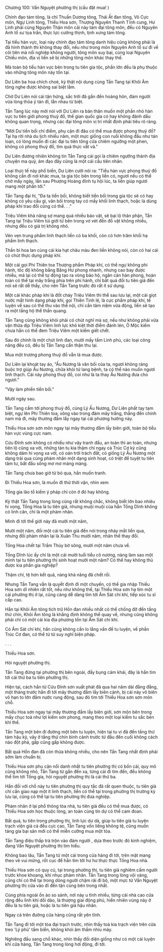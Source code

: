 




Chương 100: Vấn Nguyệt phường thị (cầu đặt mua! )


Chính đạo tám tông, là chỉ Thuần Dương tông, Thái Ất đan tông, Vô Cực môn, Ngự Linh tông, Thiếu Hoa sơn, Thượng Nguyên Thanh Tĩnh cung, Hư Linh phái cùng Nguyên Thận môn cái này tám đại tông môn, đều có Nguyên Anh tổ sư tọa trấn, thực lực cường thịnh, tịnh xưng tám tông.

Tại tiểu hàn vực, loại này chính đạo tám tông danh hiệu cũng không phải là đã hình thành thì không thay đổi, nếu như trong môn Nguyên Anh tổ sư đi về cõi tiên mà nối nghiệp không người, tông môn suy bại, cùng loại Nguyên Chiếu môn, địa vị liền sẽ bị những tông môn khác thay thế.

Mà toàn bộ tiểu hàn vực bên trong tu tiên gia tộc, phần lớn đều là phụ thuộc vào những tông môn này tồn tại.

Dư Liên ba hoa chích choè, kỳ thật nội dung cùng Tần Tang tại Khôi Âm tông nghe được không sai biệt lắm.

Chờ Dư Liên nói cái tận hứng, sắc trời đã gần đến hoàng hôn, đám người vừa lòng thỏa ý tán đi, lẫn nhau từ biệt.

Tần Tang lúc này mới nói với Dư Liên ra bản thân muốn một phần nhỏ hàn vực tu tiên giới phong thuỷ đồ, thế gian quốc gia có hay không đánh dấu không quan trọng, nhưng các đại tông môn vị trí nhất định phải tiêu rõ ràng.

"Mời Dư tiền bối chỉ điểm, phụ cận đi đâu có thể mua được phong thuỷ đồ? Tại hạ rời nhà du lịch nhiều năm, một mực giống con ruồi không đầu như tán loạn, có lòng muốn đi các đại tu tiên tông cửa chiêm ngưỡng một phen, không có phong thuỷ đồ, tìm quả thực vất vả."

Dư Liên đương nhiên không tin Tần Tang cái gọi là chiêm ngưỡng thánh địa chuyện ma quỷ, ám đạo đây cũng là một cái cầu tiên nhân.

Loại thực tế này phổ biến, Dư Liên cười nói ra: "Tiểu hàn vực phong thuỷ đồ không cần đi nơi khác mua, ta gia tộc bên trong liền có, ngươi nếu có thể chờ mấy ngày, lần sau Phượng Hoàng đỉnh tụ hội lúc, ta liền giúp ngươi mang một phần tới."

Tần Tang đại hỉ, "Đa tạ tiền bối, không biết tiền bối trong gia tộc sẽ có hay không có yêu cầu gì, vãn bối trong tay có mấy khối linh thạch, hoặc là dùng pháp khí trao đổi cũng có thể. . ."

Triệu Viêm khả năng sợ mang quá nhiều bảo vật, sẽ bại lộ thân phận, Tần Tang tại Triệu Viêm túi giới tử bên trong vơ vét đến đồ vật không nhiều, nhưng đều có giá trị không nhỏ.

Vẻn vẹn trung phẩm linh thạch liền có ba khối, còn có hơn trăm khối hạ phẩm linh thạch.

Thần bí hoa lan cùng cái kia hạt châu màu đen liền không nói, còn có hai cái có chút thực dụng pháp khí.

Một cái gọi Phi Thiên toa Thượng phẩm Pháp khí, có thể ngự không phi hành, tốc độ không bằng Bằng Hư phong nhanh, nhưng cao bay được nhiều, mà lại có thể tự động tạo ra vòng bảo hộ, ngăn cản hàn phong, hoàn toàn có thể tại mây trắng phía trên phi hành, chỉ bất quá đối tu tiên giả đến nói sẽ rất dễ thấy, cho nên Tần Tang trước đó rất ít sử dụng.

Một cái khác pháp khí là đốt cháy Triệu Viêm thi thể sau lưu lại, một cái giọt nước mắt hình dạng pháp khí, gọi Thiên Tinh lệ, là cực phẩm pháp khí, tế luyện về sau có thể thu vào thể nội, chỉ cần tâm niệm vừa động, liền sẽ tạo ra một tầng hộ thể thần quang.

Tần Tang cũng không khỏi phải có chút nghĩ mà sợ, nếu như không phải vừa vặn thừa dịp Triệu Viêm linh lực khô kiệt thời điểm đánh lén, Ô Mộc kiếm chưa hẳn có thể đem Triệu Viêm một kiếm giết chết.

Sau đó chính là một chút linh đan, mười mấy tấm Linh phù, các loại công năng đều có, đều bị Tần Tang cẩn thận thu lại.

Mua một trương phong thuỷ đồ vẫn là mua được.

Dư Liên lại khoát tay áo, "Ấu Nương là vãn bối của ta, ngươi không ràng buộc trợ giúp Ấu Nương, chữa khỏi tứ lang bệnh, ta có thể nào muốn ngươi linh thạch. Cái này phong thuỷ đồ, coi như là ta thay Ấu Nương đưa cho ngươi."

"Vậy làm phiền tiền bối."

Mười ngày sau.

Tần Tang cầm tới phong thuỷ đồ, cùng Lý Ấu Nương, Dư Liên phất tay tạm biệt, ngự lên Phi Thiên toa, xông vào trong đám mây trắng, thẳng đến chính nam mà đi, mây thương đầm lầy ngay tại cái phương hướng này.

Thiếu Hoa sơn sơn môn ngay tại mây thương đầm lầy biên giới, toàn bộ tiểu hàn vực vùng cực nam.

Cửu Đỉnh sơn không có nhiều như vậy tranh đấu, an toàn thì an toàn, nhưng tiên lộ cũng xa vời, những tán tu kia thậm chí ngay cả Trúc Cơ kỳ cũng không dám hi vọng xa vời, có oán trời trách đất, có giống Lý Ấu Nương một dạng trải qua cùng phàm nhân một dạng sinh hoạt, có triệt để tuyệt tu tiên tâm tư, bắt đầu sống mơ mơ màng màng.

Tần Tang chưa bao giờ từ bỏ qua, hắn muốn tranh.

Đi Thiếu Hoa sơn, là muốn đi thử thời vận, nhìn xem

Tống gia lão tổ kiếm ý pháp chỉ còn ở đó hay không.

Kỳ thật Tần Tang trong lòng cũng rất không chắc, không biết lớn bao nhiêu hi vọng, Tống Hoa là tu tiên giả, nhưng muội muội của hắn Tống Dĩnh không có linh căn, chỉ là một phàm nhân.

Mình đi tới thế giới này đã mười một năm,

Mười một năm, đối một cái tu tiên giả đến nói trong nháy mắt liền qua, nhưng đối phàm nhân lại là Xuân Thu mười năm, nhân thế thay đổi.

Tống Hoa chết tại Trầm Thủy bờ sông, mười một năm chưa về.

Tống Dĩnh lúc ấy chỉ là một cái mười tuổi tiểu cô nương, nàng làm sao một mình tại tu tiên phường thị sinh hoạt mười một năm? Có thể hay không thủ được kia phần gia nghiệp?

Thậm chí, tệ hơn kết quả, nàng khả năng đã chết rồi.

Nhưng Tần Tang vẫn là quyết định đi một chuyến, có thể gia nhập Thiếu Hoa sơn dĩ nhiên rất tốt, nếu như không thể, tại Thiếu Hoa sơn hạ tìm một cái phường thị ở lại, cũng càng dễ dàng tìm tới Âm Sát chi khí, tiếp xúc tu sĩ cấp cao.

Hắn tại Khôi Âm tông tích trữ Hồn đan nhiều nhất có thể chống đỡ đến tầng thứ chín, Khôi Âm tông là khẳng định không thể quay về, nhưng cũng không phải chỉ có một cái kia địa phương tồn tại Âm Sát chi khí.

Có Âm Sát chi khí, hắn cũng không cần lo lắng vấn đề tu luyện, về phần Trúc Cơ đan, có thể từ từ suy nghĩ biện pháp.

. . .

Thiếu Hoa sơn.

Hỏi nguyệt phường thị.

Tần Tang đứng tại phường thị bên ngoài, đầy bụng cảm khái, đây là hắn tìm tới cái thứ ba tu tiên phường thị.

Hiện tại, cách hắn từ Cửu Đỉnh sơn xuất phát đã qua hai năm dài đằng đẵng, một tháng trước hắn đi tới mây thương đầm lầy biên cảnh, bị cái này vô biên vô hạn to lớn đầm nước rung động, sau đó tìm tới Thiếu Hoa sơn sơn môn chỗ.

Thiếu Hoa sơn ngay tại mây thương đầm lầy biên giới, sơn môn bên trong mấy chục toà như lợi kiếm sơn phong, mang theo một loại kiếm tu sắc bén khí thế.

Tần Tang một bên đi đường một bên tu luyện, hiện tại tu vi đã đến tầng thứ tám hậu kỳ, vây ở tầng thứ chín bình cảnh trước từ đầu đến cuối không cách nào đột phá, gấp cũng gấp không được.

Bất quá Hồn đan đã còn thừa không nhiều, cho nên Tần Tang nhất định phải sớm làm chuẩn bị.

Thiếu Hoa sơn phụ cận nổi danh nhất tu tiên phường thị có bốn cái, quy mô cũng không nhỏ, Tần Tang từ gần đến xa, từng cái đi tìm đến, đều không thể tìm tới Tống gia, hỏi nguyệt phường thị là cái thứ ba.

Hắn đối với chỗ này tu tiên phường thị quy tắc đã rất quen thuộc, tu tiên giả chỉ cần giao nạp một ít linh thạch, liền có thể tại trong phường thị trường kỳ lưu lại, cũng có thể tại tu tiên phường thị đưa nghiệp.

Phàm nhân ở lại phổ thông tòa nhà, tu tiên giả đều có thể mua được, có Thiếu Hoa sơn học thuộc lòng, an toàn cùng tín dự có thể cam đoan.

Bất quá, tu tiên trong phường thị, linh lực dư dả, giúp tu tiên giả tu luyện trạch viện giá cả đều cực cao, Tần Tang vốn liếng không tệ, cũng muốn táng gia bại sản mới có thể miễn cưỡng mua một tòa.

Tần Tang điệu thấp trà trộn vào đám người , dựa theo trước đó kinh nghiệm, đang Vấn Nguyệt phường thị tìm hiểu.

Không bao lâu, Tần Tang từ một cái trong cửa hàng đi tới, trên mặt mang theo vẻ vui mừng, rốt cục để hắn tìm tới hư hư thực thực Tống Hoa nhà.

Thiếu Hoa sơn có quy củ, tại trong phường thị, tu tiên giả nghiêm cấm người trước khoe khoang, khi nhục phàm nhân. Tần Tang trong lòng vội vàng, cũng chỉ có thể tại trong dòng người chậm rãi đi bộ, một mực từ Vấn Nguyệt phường thị cửa vào đi đến tận cùng bên trong nhất.

Cùng phía ngoài ồn ào so sánh, nơi này u tĩnh nhiều, từng cái nhà cao cửa rộng đều linh khí dồi dào, là thượng giai động phủ, hiển nhiên vùng này ở đều là tu tiên giả, hoặc là tu tiên giả hậu nhân.

Ngay cả trên đường cửa hàng cũng rất yên tĩnh.

Tần Tang đi tới một tòa đại trạch trước, nhìn thấy toà kia trạch viện trên cửa treo 'Lý phủ' tấm biển, không khỏi âm thầm nhíu mày.

Nghiêng đầu sang chỗ khác, nhìn thấy đối diện giống như có một cái luyện khí cửa hàng, Tần Tang trong lòng hơi động, đi tới.




